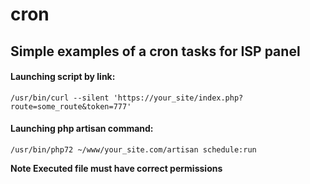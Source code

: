 # cron
## Simple examples of a cron tasks for ISP panel

#### Launching script by link:
`/usr/bin/curl --silent 'https://your_site/index.php?route=some_route&token=777'`

#### Launching php artisan command:
`/usr/bin/php72 ~/www/your_site.com/artisan schedule:run`

**Note Executed file must have correct permissions**

